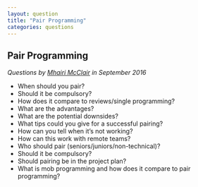 ```yaml
---
layout: question
title: "Pair Programming"
categories: questions
---
```


<h2>Pair Programming</h2>

<p><em>Questions by <a href="https://twitter.com/mmcclair">Mhairi McClair</a> in September 2016</em></p>

<ul>
<li>When should you pair?</li>
<li>Should it be compulsory?</li>
<li>How does it compare to reviews/single programming?</li>
<li>What are the advantages?</li>
<li>What are the potential downsides?</li>
<li>What tips could you give for a successful pairing?</li>
<li>How can you tell when it’s not working?</li>
<li>How can this work with remote teams?</li>
<li>Who should pair (seniors/juniors/non-technical)? </li>
<li>Should it be compulsory?</li>
<li>Should pairing be in the project plan?</li>
<li>What is mob programming and how does it compare to pair programming?</li>
</ul>
